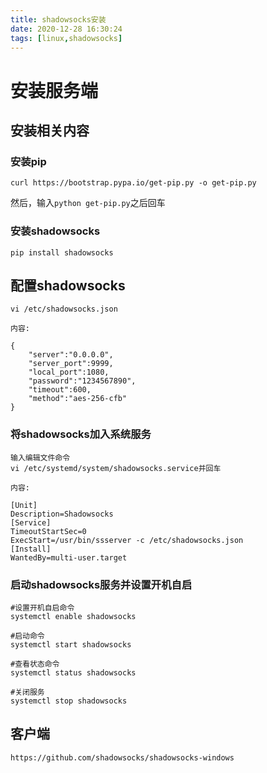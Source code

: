 ```yaml
---
title: shadowsocks安装
date: 2020-12-28 16:30:24
tags: [linux,shadowsocks]
---
```


# 安装服务端

## 安装相关内容

### 安装pip
```
curl https://bootstrap.pypa.io/get-pip.py -o get-pip.py
```
然后，输入`python get-pip.py`之后回车

### 安装shadowsocks
```
pip install shadowsocks
```
<!--more-->
## 配置shadowsocks

```
vi /etc/shadowsocks.json

内容:

{
    "server":"0.0.0.0",
    "server_port":9999,
    "local_port":1080,
    "password":"1234567890",
    "timeout":600,
    "method":"aes-256-cfb"
}
```
### 将shadowsocks加入系统服务
```
输入编辑文件命令
vi /etc/systemd/system/shadowsocks.service并回车

内容:

[Unit]
Description=Shadowsocks
[Service]
TimeoutStartSec=0
ExecStart=/usr/bin/ssserver -c /etc/shadowsocks.json
[Install]
WantedBy=multi-user.target
```

### 启动shadowsocks服务并设置开机自启
```
#设置开机自启命令
systemctl enable shadowsocks

#启动命令
systemctl start shadowsocks

#查看状态命令
systemctl status shadowsocks

#关闭服务
systemctl stop shadowsocks
```

## 客户端
```
https://github.com/shadowsocks/shadowsocks-windows
```